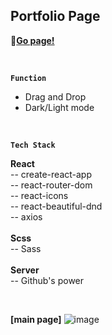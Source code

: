 ## Portfolio Page
**📌[Go page!](https://devwoodie.github.io/)**

<br/>

**`Function`**
- Drag and Drop
- Dark/Light mode

<br/>

**`Tech Stack`**

**React**<br/>
  -- create-react-app<br/>
  -- react-router-dom<br/>
  -- react-icons<br/>
  -- react-beautiful-dnd<br/>
  -- axios<br/>
  <br/>
**Scss**<br/>
  -- Sass<br/>
  <br/>
**Server**<br/>
  -- Github's power<br/>

<br/>

**[main page]**
![image](https://user-images.githubusercontent.com/86578755/213095301-deeb2e0a-4ef7-4675-9eee-17e838383db1.png)
